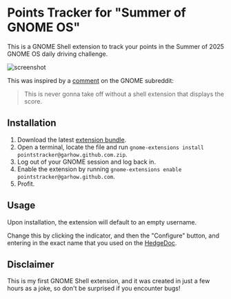 # Points Tracker for "Summer of GNOME OS"

This is a GNOME Shell extension to track your points in the Summer of 2025 GNOME OS daily driving challenge.

![screenshot](https://github.com/user-attachments/assets/ab79293d-05e4-404e-9d94-7f03022e71cd)


This was inspired by a [comment](https://www.reddit.com/r/gnome/comments/1l0yzvo/comment/mvhtvq3/?utm_source=share&utm_medium=web3x&utm_name=web3xcss&utm_term=1&utm_content=share_button) on the GNOME subreddit:

> This is never gonna take off without a shell extension that displays the score.

## Installation
1. Download the latest [extension bundle](https://github.com/garhow/points-tracker/releases/download/v0.1.1/pointstracker@garhow.github.com.zip).
3. Open a terminal, locate the file and run `gnome-extensions install pointstracker@garhow.github.com.zip`.
4. Log out of your GNOME session and log back in.
5. Enable the extension by running `gnome-extensions enable pointstracker@garhow.github.com`.
6. Profit.

## Usage
Upon installation, the extension will default to an empty username.

Change this by clicking the indicator, and then the "Configure" button, and entering in the exact name that you used on the [HedgeDoc](https://pad.gnome.org/s/summer-of-gnomeos).

## Disclaimer
This is my first GNOME Shell extension, and it was created in just a few hours as a joke, so don't be surprised if you encounter bugs!
